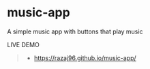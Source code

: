 # music-app

A simple music app with buttons that play music

LIVE DEMO

> - https://razaj96.github.io/music-app/
